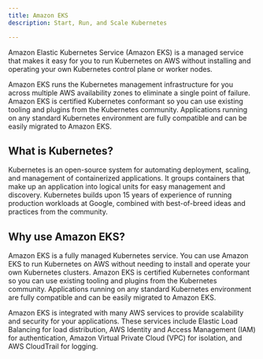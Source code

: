 ```yaml
---
title: Amazon EKS
description: Start, Run, and Scale Kubernetes

---
```


Amazon Elastic Kubernetes Service (Amazon EKS) is a managed service that makes it easy for you to run Kubernetes on AWS without installing and operating your own Kubernetes control plane or worker nodes.

Amazon EKS runs the Kubernetes management infrastructure for you across multiple AWS availability zones to eliminate a single point of failure. Amazon EKS is certified Kubernetes conformant so you can use existing tooling and plugins from the Kubernetes community. Applications running on any standard Kubernetes environment are fully compatible and can be easily migrated to Amazon EKS.

## What is Kubernetes?

Kubernetes is an open-source system for automating deployment, scaling, and management of containerized applications. It groups containers that make up an application into logical units for easy management and discovery. Kubernetes builds upon 15 years of experience of running production workloads at Google, combined with best-of-breed ideas and practices from the community.

## Why use Amazon EKS?

Amazon EKS is a fully managed Kubernetes service. You can use Amazon EKS to run Kubernetes on AWS without needing to install and operate your own Kubernetes clusters. Amazon EKS is certified Kubernetes conformant so you can use existing tooling and plugins from the Kubernetes community. Applications running on any standard Kubernetes environment are fully compatible and can be easily migrated to Amazon EKS.

Amazon EKS is integrated with many AWS services to provide scalability and security for your applications. These services include Elastic Load Balancing for load distribution, AWS Identity and Access Management (IAM) for authentication, Amazon Virtual Private Cloud (VPC) for isolation, and AWS CloudTrail for logging.
